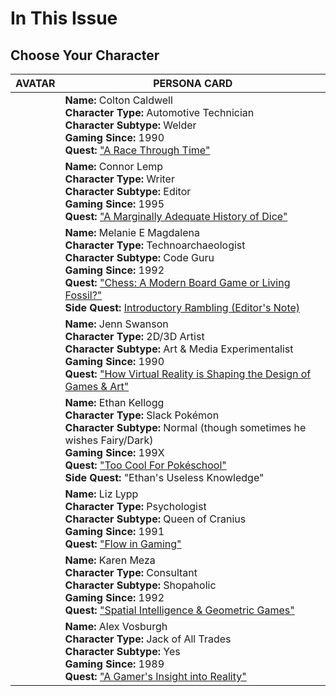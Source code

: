 # In This Issue

## Choose Your Character

| AVATAR | PERSONA CARD |
| -- | -- |
|  | **Name:** Colton Caldwell<br>**Character Type:** Automotive Technician<br>**Character Subtype:** Welder<br>**Gaming Since:** 1990<br>**Quest:** ["A Race Through Time"]()|
|  | **Name:** Connor Lemp<br>**Character Type:** Writer<br>**Character Subtype:** Editor<br>**Gaming Since:** 1995<br>**Quest:** ["A Marginally Adequate History of Dice"]() |
|  | **Name:** Melanie E Magdalena<br>**Character Type:** Technoarchaeologist<br>**Character Subtype:** Code Guru<br>**Gaming Since:** 1992<br>**Quest:** ["Chess: A Modern Board Game or Living Fossil?"]() <br>**Side Quest:** [Introductory Rambling (Editor's Note)]()|
|  | **Name:** Jenn Swanson<br>**Character Type:** 2D/3D Artist<br>**Character Subtype:** Art & Media Experimentalist<br>**Gaming Since:** 1990<br>**Quest:** ["How Virtual Reality is Shaping the Design of Games & Art"]() |
|  | **Name:** Ethan Kellogg<br>**Character Type:** Slack Pokémon<br>**Character Subtype:** Normal (though sometimes he wishes Fairy/Dark)<br>**Gaming Since:** 199X<br>**Quest:** ["Too Cool For Pokéschool"]() <br>**Side Quest:** "Ethan's Useless Knowledge"|
|  | **Name:** Liz Lypp<br>**Character Type:** Psychologist<br>**Character Subtype:** Queen of Cranius<br>**Gaming Since:** 1991<br>**Quest:** ["Flow in Gaming"]() |
|  | **Name:** Karen Meza<br>**Character Type:** Consultant<br>**Character Subtype:** Shopaholic<br>**Gaming Since:** 1992<br>**Quest:** ["Spatial Intelligence & Geometric Games"]() |
|  | **Name:** Alex Vosburgh<br>**Character Type:** Jack of All Trades<br>**Character Subtype:** Yes<br>**Gaming Since:** 1989<br>**Quest:** ["A Gamer's Insight into Reality"]() |
